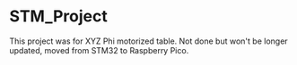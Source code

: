 # STM_Project
This project was for XYZ Phi motorized table. Not done but won't be longer updated, moved from STM32 to Raspberry Pico.
